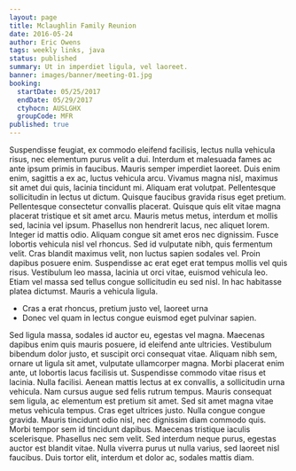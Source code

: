 ```yaml
---
layout: page
title: Mclaughlin Family Reunion
date: 2016-05-24
author: Eric Owens
tags: weekly links, java
status: published
summary: Ut in imperdiet ligula, vel laoreet.
banner: images/banner/meeting-01.jpg
booking:
  startDate: 05/25/2017
  endDate: 05/29/2017
  ctyhocn: AUSLGHX
  groupCode: MFR
published: true
---
```

Suspendisse feugiat, ex commodo eleifend facilisis, lectus nulla vehicula risus, nec elementum purus velit a dui. Interdum et malesuada fames ac ante ipsum primis in faucibus. Mauris semper imperdiet laoreet. Duis enim enim, sagittis a ex ac, luctus vehicula arcu. Vivamus magna nisl, maximus sit amet dui quis, lacinia tincidunt mi. Aliquam erat volutpat. Pellentesque sollicitudin in lectus ut dictum. Quisque faucibus gravida risus eget pretium. Pellentesque consectetur convallis placerat. Quisque quis elit vitae magna placerat tristique et sit amet arcu.
Mauris metus metus, interdum et mollis sed, lacinia vel ipsum. Phasellus non hendrerit lacus, nec aliquet lorem. Integer id mattis odio. Aliquam congue sit amet eros nec dignissim. Fusce lobortis vehicula nisl vel rhoncus. Sed id vulputate nibh, quis fermentum velit. Cras blandit maximus velit, non luctus sapien sodales vel. Proin dapibus posuere enim. Suspendisse ac erat eget erat tempus mollis vel quis risus. Vestibulum leo massa, lacinia ut orci vitae, euismod vehicula leo. Etiam vel massa sed tellus congue sollicitudin eu sed nisl. In hac habitasse platea dictumst. Mauris a vehicula ligula.

* Cras a erat rhoncus, pretium justo vel, laoreet urna
* Donec vel quam in lectus congue euismod eget pulvinar sapien.

Sed ligula massa, sodales id auctor eu, egestas vel magna. Maecenas dapibus enim quis mauris posuere, id eleifend ante ultricies. Vestibulum bibendum dolor justo, et suscipit orci consequat vitae. Aliquam nibh sem, ornare ut ligula sit amet, vulputate ullamcorper magna. Morbi placerat enim ante, ut lobortis lacus facilisis ut. Suspendisse commodo vitae risus et lacinia. Nulla facilisi. Aenean mattis lectus at ex convallis, a sollicitudin urna vehicula.
Nam cursus augue sed felis rutrum tempus. Mauris consequat sem ligula, ac elementum est pretium sit amet. Sed sit amet magna vitae metus vehicula tempus. Cras eget ultrices justo. Nulla congue congue gravida. Mauris tincidunt odio nisl, nec dignissim diam commodo quis. Morbi tempor sem id tincidunt dapibus. Maecenas tristique iaculis scelerisque. Phasellus nec sem velit. Sed interdum neque purus, egestas auctor est blandit vitae. Nulla viverra purus ut nulla varius, sed laoreet nisl faucibus. Duis tortor elit, interdum et dolor ac, sodales mattis diam.

